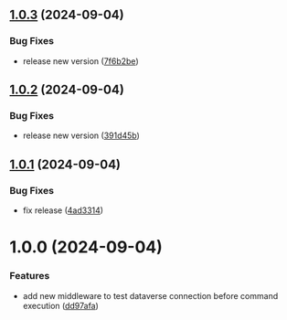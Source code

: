 ## [1.0.3](https://github.com/3mpowered/CommandLine.Extensions.Dataverse/compare/v1.0.2...v1.0.3) (2024-09-04)


### Bug Fixes

* release new version ([7f6b2be](https://github.com/3mpowered/CommandLine.Extensions.Dataverse/commit/7f6b2bef1612ce478e1a891534330cc083a6956f))

## [1.0.2](https://github.com/3mpowered/CommandLine.Extensions.Dataverse/compare/v1.0.1...v1.0.2) (2024-09-04)


### Bug Fixes

* release new version ([391d45b](https://github.com/3mpowered/CommandLine.Extensions.Dataverse/commit/391d45b1f131d724e895405b0592b25276c91346))

## [1.0.1](https://github.com/3mpowered/CommandLine.Extensions.Dataverse/compare/v1.0.0...v1.0.1) (2024-09-04)


### Bug Fixes

* fix release ([4ad3314](https://github.com/3mpowered/CommandLine.Extensions.Dataverse/commit/4ad331422502cd27476699ba880ca9ca9eac1801))

# 1.0.0 (2024-09-04)


### Features

* add new middleware to test dataverse connection before command execution ([dd97afa](https://github.com/3mpowered/CommandLine.Extensions.Dataverse/commit/dd97afa5888233fd50278c3fd845f5dfb981559c))
